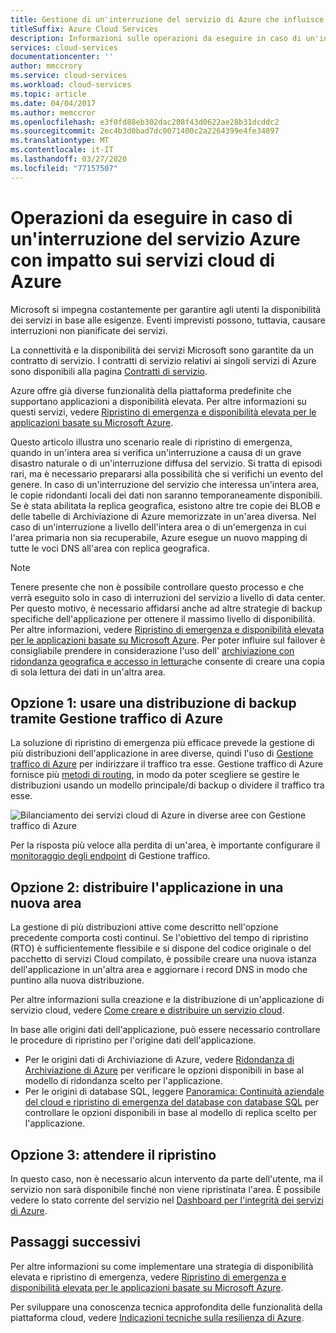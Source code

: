 ```yaml
---
title: Gestione di un'interruzione del servizio di Azure che influisce sui servizi cloud di AzureHandling an Azure service disruption that impacts Azure Cloud Services
titleSuffix: Azure Cloud Services
description: Informazioni sulle operazioni da eseguire in caso di un'interruzione del servizio Azure con impatto sui servizi cloud di Azure.
services: cloud-services
documentationcenter: ''
author: mmccrory
ms.service: cloud-services
ms.workload: cloud-services
ms.topic: article
ms.date: 04/04/2017
ms.author: memccror
ms.openlocfilehash: e3f0fd88eb302dac208f43d0622ae28b31dcddc2
ms.sourcegitcommit: 2ec4b3d0bad7dc0071400c2a2264399e4fe34897
ms.translationtype: MT
ms.contentlocale: it-IT
ms.lasthandoff: 03/27/2020
ms.locfileid: "77157507"
---
```

# <a name="what-to-do-in-the-event-of-an-azure-service-disruption-that-impacts-azure-cloud-services"></a>Operazioni da eseguire in caso di un'interruzione del servizio Azure con impatto sui servizi cloud di Azure
Microsoft si impegna costantemente per garantire agli utenti la disponibilità dei servizi in base alle esigenze. Eventi imprevisti possono, tuttavia, causare interruzioni non pianificate dei servizi.

La connettività e la disponibilità dei servizi Microsoft sono garantite da un contratto di servizio. I contratti di servizio relativi ai singoli servizi di Azure sono disponibili alla pagina [Contratti di servizio](https://azure.microsoft.com/support/legal/sla/).

Azure offre già diverse funzionalità della piattaforma predefinite che supportano applicazioni a disponibilità elevata. Per altre informazioni su questi servizi, vedere [Ripristino di emergenza e disponibilità elevata per le applicazioni basate su Microsoft Azure](../resiliency/resiliency-disaster-recovery-high-availability-azure-applications.md).

Questo articolo illustra uno scenario reale di ripristino di emergenza, quando in un'intera area si verifica un'interruzione a causa di un grave disastro naturale o di un'interruzione diffusa del servizio. Si tratta di episodi rari, ma è necessario prepararsi alla possibilità che si verifichi un evento del genere. In caso di un'interruzione del servizio che interessa un'intera area, le copie ridondanti locali dei dati non saranno temporaneamente disponibili. Se è stata abilitata la replica geografica, esistono altre tre copie dei BLOB e delle tabelle di Archiviazione di Azure memorizzate in un'area diversa. Nel caso di un'interruzione a livello dell'intera area o di un'emergenza in cui l'area primaria non sia recuperabile, Azure esegue un nuovo mapping di tutte le voci DNS all'area con replica geografica.

> [!NOTE]
> Tenere presente che non è possibile controllare questo processo e che verrà eseguito solo in caso di interruzioni del servizio a livello di data center. Per questo motivo, è necessario affidarsi anche ad altre strategie di backup specifiche dell'applicazione per ottenere il massimo livello di disponibilità. Per altre informazioni, vedere [Ripristino di emergenza e disponibilità elevata per le applicazioni basate su Microsoft Azure](../resiliency/resiliency-disaster-recovery-high-availability-azure-applications.md). Per poter influire sul failover è consigliabile prendere in considerazione l'uso dell' [archiviazione con ridondanza geografica e accesso in lettura](../storage/common/storage-redundancy.md)che consente di creare una copia di sola lettura dei dati in un'altra area.
>
>


## <a name="option-1-use-a-backup-deployment-through-azure-traffic-manager"></a>Opzione 1: usare una distribuzione di backup tramite Gestione traffico di Azure
La soluzione di ripristino di emergenza più efficace prevede la gestione di più distribuzioni dell'applicazione in aree diverse, quindi l'uso di [Gestione traffico di Azure](../traffic-manager/traffic-manager-overview.md) per indirizzare il traffico tra esse. Gestione traffico di Azure fornisce più [metodi di routing](../traffic-manager/traffic-manager-routing-methods.md), in modo da poter scegliere se gestire le distribuzioni usando un modello principale/di backup o dividere il traffico tra esse.

![Bilanciamento dei servizi cloud di Azure in diverse aree con Gestione traffico di Azure](./media/cloud-services-disaster-recovery-guidance/using-azure-traffic-manager.png)

Per la risposta più veloce alla perdita di un'area, è importante configurare il [monitoraggio degli endpoint](../traffic-manager/traffic-manager-monitoring.md) di Gestione traffico.

## <a name="option-2-deploy-your-application-to-a-new-region"></a>Opzione 2: distribuire l'applicazione in una nuova area
La gestione di più distribuzioni attive come descritto nell'opzione precedente comporta costi continui. Se l'obiettivo del tempo di ripristino (RTO) è sufficientemente flessibile e si dispone del codice originale o del pacchetto di servizi Cloud compilato, è possibile creare una nuova istanza dell'applicazione in un'altra area e aggiornare i record DNS in modo che puntino alla nuova distribuzione.

Per altre informazioni sulla creazione e la distribuzione di un'applicazione di servizio cloud, vedere [Come creare e distribuire un servizio cloud](cloud-services-how-to-create-deploy-portal.md).

In base alle origini dati dell'applicazione, può essere necessario controllare le procedure di ripristino per l'origine dati dell'applicazione.

* Per le origini dati di Archiviazione di Azure, vedere [Ridondanza di Archiviazione di Azure](../storage/common/storage-redundancy.md) per verificare le opzioni disponibili in base al modello di ridondanza scelto per l'applicazione.
* Per le origini di database SQL, leggere [Panoramica: Continuità aziendale del cloud e ripristino di emergenza del database con database SQL](../sql-database/sql-database-business-continuity.md) per controllare le opzioni disponibili in base al modello di replica scelto per l'applicazione.


## <a name="option-3-wait-for-recovery"></a>Opzione 3: attendere il ripristino
In questo caso, non è necessario alcun intervento da parte dell'utente, ma il servizio non sarà disponibile finché non viene ripristinata l'area. È possibile vedere lo stato corrente del servizio nel [Dashboard per l'integrità dei servizi di Azure](https://azure.microsoft.com/status/).

## <a name="next-steps"></a>Passaggi successivi
Per altre informazioni su come implementare una strategia di disponibilità elevata e ripristino di emergenza, vedere [Ripristino di emergenza e disponibilità elevata per le applicazioni basate su Microsoft Azure](../resiliency/resiliency-disaster-recovery-high-availability-azure-applications.md).

Per sviluppare una conoscenza tecnica approfondita delle funzionalità della piattaforma cloud, vedere [Indicazioni tecniche sulla resilienza di Azure](/azure/architecture/checklist/resiliency-per-service).